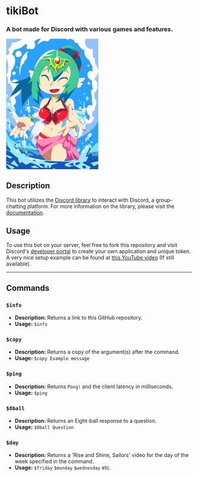 # tikiBot

### A bot made for Discord with various games and features.

<img src="./static/tiki.jpg" width=250>

## Description
This bot utilizes the [Discord library](https://github.com/Rapptz/discord.py) to interact with Discord, a group-chatting platform. For more information on the library, please visit the [documentation](https://discordpy.readthedocs.io/en/latest/index.html). 

## Usage
To use this bot on your server, feel free to fork this repository and visit Discord's [developer portal](https://discord.com/developers/applications) to create your own application and unique token. A very nice setup example can be found at [this YouTube video](https://www.youtube.com/watch?v=nW8c7vT6Hl4) (If still available).

--- 

## Commands

### ```$info```

* **Description:** Returns a link to this GitHub repository.
* **Usage:** ```$info```

### ```$copy```

* **Description:** Returns a copy of the argument(s) after the command.
* **Usage:** ```$copy Example message```

### ```$ping```

* **Description:** Returns ```Pong!``` and the client latency in milliseconds.
* **Usage:** ```$ping```

### ```$8ball```

* **Description:** Returns an Eight-ball response to a question.
* **Usage:** ```$8ball Question```

### ```$day```

* **Description:** Returns a 'Rise and Shine, Sailors' video for the day of the week specified in the command.
* **Usage:** ```$friday``` ```$monday``` ```$wednesday``` etc.

